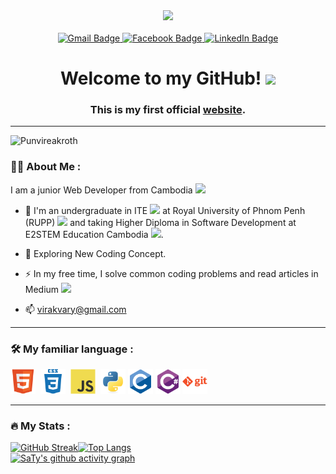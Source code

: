 <div id="header" align="center">
  <div id="badges">
    <img src="https://media.giphy.com/media/qgQUggAC3Pfv687qPC/giphy.gif" width="300"/>
    <br>
    <br>
    <a href="mailto:virakvary@gmail.com" target="blank" align="center">
       <img src="https://img.shields.io/badge/Gmail-blue?style=for-the-badge&logo=gmail&logoColor=white" alt="Gmail Badge" />
    </a>
    <a href="https://web.facebook.com/kusalvireak93/" target="blank" align="center">
       <img src="https://img.shields.io/badge/Facebook-blue?style=for-the-badge&logo=facebook&logoColor=white" alt="Facebook Badge"/>
    </a>
    <a href="https://www.linkedin.com/in/khoeun-kosalvireak-0619b2204/" target="blank" align="center">
       <img src="https://img.shields.io/badge/LinkedIn-blue?style=for-the-badge&logo=linkedin&logoColor=white" alt="LinkedIn Badge" />
    </a>
    <h1>
        Welcome to my GitHub!
        <img src="https://media.giphy.com/media/du3J3cXyzhj75IOgvA/giphy.gif" width="40px"/>
    </h1>
    <h3>
    This is my first official <a href="https://kosalvireak.github.io/Kosalvireak-Khoeun/" target="blank">website</a>.
    </h3>
   
  </div>
</div>

---

<img  src="https://komarev.com/ghpvc/?username=kosalvireak&label=Profile%20views&color=0e75b6&style=flat" alt="Punvireakroth" />

### :woman_technologist: About Me :
I am a junior Web Developer from Cambodia <img src="https://mycarbys.com/wp-content/uploads/2021/02/Flag_of_Cambodia.gif" width="25">
- :telescope: I'm an undergraduate in ITE  <img src="https://scontent.fpnh10-1.fna.fbcdn.net/v/t1.18169-9/24774917_1959242864327414_2262831959900705879_n.png?_nc_cat=102&ccb=1-7&_nc_sid=09cbfe&_nc_eui2=AeG5rqJrcMtSsSbPOh9oMqSRLoIKAYn0eEouggoBifR4Sp2qOCsOg4lFViPQW2q0HXYOVSCzLflrtp5FEPuQLpeN&_nc_ohc=x-HvSooFtYMAX-r6aH6&_nc_oc=AQnX6ZVqLvBye-ASSZWq5CX_lbCvahKhgTagET9aXH_Mxby52x5YvYXS5fdBoF6wAeg&_nc_ht=scontent.fpnh10-1.fna&oh=00_AT_okZN2LowM2F8AmOeZKvhlWizFxG4rmNeR7Sy3zB3ZiQ&oe=62FE41DD" width="20px"/>  at Royal University of Phnom Penh (RUPP) <img src="http://www.rupp.edu.kh/logo/rupp_logo.png" width="20px"/> and taking Higher Diploma in Software Development at E2STEM Education Cambodia <img src="https://i.ibb.co/JQwTBHV/download-removebg-preview.png" width="45px"/>.

- :seedling: Exploring New Coding Concept.

- :zap: In my free time, I solve common coding problems and read articles in Medium <img src="https://miro.medium.com/max/1400/1*psYl0y9DUzZWtHzFJLIvTw.png" width="20px"/>

- :mailbox: virakvary@gmail.com
---

### :hammer_and_wrench: My familiar language :
<div>
  <img src="https://github.com/devicons/devicon/blob/master/icons/html5/html5-original.svg" title="HTML5" alt="HTML" width="40" height="40"/>&nbsp;
  <img src="https://github.com/devicons/devicon/blob/master/icons/css3/css3-plain-wordmark.svg"  title="CSS3" alt="CSS" width="40" height="40"/>&nbsp;
  <img src="https://github.com/devicons/devicon/blob/master/icons/javascript/javascript-original.svg" title="JavaScript" alt="JavaScript" width="40" height="40"/>&nbsp;
  <img src="https://github.com/devicons/devicon/blob/master/icons/python/python-original.svg" title="Python" **alt="Python" width="40" height="40"/>
  <img src="https://github.com/devicons/devicon/blob/master/icons/c/c-original.svg" title="C" **alt="C" width="40" height="40"/>
  <img src="https://github.com/devicons/devicon/blob/master/icons/csharp/csharp-original.svg" title="C#" **alt="C#" width="40" height="40"/>
  <img src="https://github.com/devicons/devicon/blob/master/icons/git/git-plain-wordmark.svg" title="Git" **alt="Git" width="40" height="40"/>
</div>

---

### :fire: My Stats :
[![GitHub Streak](http://github-readme-streak-stats.herokuapp.com?user=kosalvireak&theme=dark&background=000000)](https://git.io/streak-stats)[![Top Langs](https://github-readme-stats.vercel.app/api/top-langs/?username=kosalvireak&layout=compact)](https://github.com/anuraghazra/github-readme-stats)
<br>
[![SaTy's github activity graph](https://activity-graph.herokuapp.com/graph?username=kosalvireak&theme=react-dark)](https://github.com/ashutosh00710/github-readme-activity-graph)

